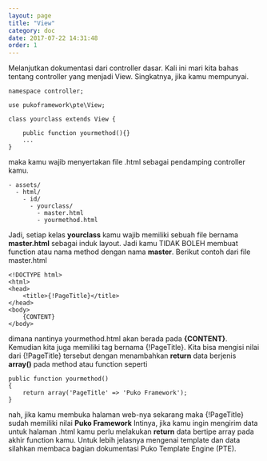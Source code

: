 ```yaml
---
layout: page
title: "View"
category: doc
date: 2017-07-22 14:31:48
order: 1
---
```



Melanjutkan dokumentasi dari controller dasar. Kali ini mari kita bahas tentang controller yang menjadi View.
Singkatnya, jika kamu mempunyai.

```
namespace controller;

use pukoframework\pte\View;

class yourclass extends View {
    
    public function yourmethod(){}
    ...
}
```

maka kamu wajib menyertakan file .html sebagai pendamping controller kamu.

```
- assets/
  - html/
    - id/
      - yourclass/
        - master.html
        - yourmethod.html
```

Jadi, setiap kelas **yourclass** kamu wajib memiliki sebuah file bernama **master.html** sebagai induk layout.
Jadi kamu TIDAK BOLEH membuat function atau nama method dengan nama **master**. 
Berikut contoh dari file master.html

```
<!DOCTYPE html>
<html>
<head>
    <title>{!PageTitle}</title>
</head>
<body>
    {CONTENT}
</body>
```

dimana nantinya yourmethod.html akan berada pada **{CONTENT}**.
Kemudian kita juga memiliki tag bernama {!PageTitle}. 
Kita bisa mengisi nilai dari {!PageTitle} tersebut dengan menambahkan **return** data berjenis **array()**
pada method atau function seperti

```
public function yourmethod()
{
    return array('PageTitle' => 'Puko Framework');
}   
```

nah, jika kamu membuka halaman web-nya sekarang maka {!PageTitle} sudah memiliki nilai **Puko Framework** 
Intinya, jika kamu ingin mengirim data untuk halaman .html kamu perlu melakukan **return** data bertipe array pada akhir function kamu.
Untuk lebih jelasnya mengenai template dan data silahkan membaca bagian dokumentasi Puko Template Engine (PTE).